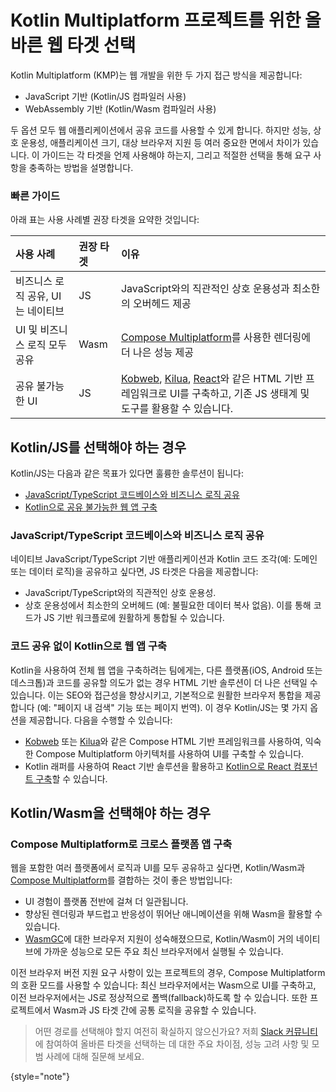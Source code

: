 # Kotlin Multiplatform 프로젝트를 위한 올바른 웹 타겟 선택

Kotlin Multiplatform (KMP)는 웹 개발을 위한 두 가지 접근 방식을 제공합니다:

*   JavaScript 기반 (Kotlin/JS 컴파일러 사용)
*   WebAssembly 기반 (Kotlin/Wasm 컴파일러 사용)

두 옵션 모두 웹 애플리케이션에서 공유 코드를 사용할 수 있게 합니다.
하지만 성능, 상호 운용성, 애플리케이션 크기, 대상 브라우저 지원 등 여러 중요한 면에서 차이가 있습니다.
이 가이드는 각 타겟을 언제 사용해야 하는지, 그리고 적절한 선택을 통해 요구 사항을 충족하는 방법을 설명합니다.

### 빠른 가이드

아래 표는 사용 사례별 권장 타겟을 요약한 것입니다:

| 사용 사례                            | 권장 타겟 | 이유                                                                                                                                                                                                                           |
| :----------------------------------- | :-------- | :----------------------------------------------------------------------------------------------------------------------------------------------------------------------------------------------------------------------- |
| 비즈니스 로직 공유, UI는 네이티브    | JS        | JavaScript와의 직관적인 상호 운용성과 최소한의 오버헤드 제공                                                                                                                                                            |
| UI 및 비즈니스 로직 모두 공유        | Wasm      | [Compose Multiplatform](https://www.jetbrains.com/compose-multiplatform/)를 사용한 렌더링에 더 나은 성능 제공                                                                                                               |
| 공유 불가능한 UI                     | JS        | [Kobweb](https://kobweb.varabyte.com/), [Kilua](https://kilua.dev/), [React](https://kotlinlang.org/docs/js-react.html)와 같은 HTML 기반 프레임워크로 UI를 구축하고, 기존 JS 생태계 및 도구를 활용할 수 있습니다. |

## Kotlin/JS를 선택해야 하는 경우

Kotlin/JS는 다음과 같은 목표가 있다면 훌륭한 솔루션이 됩니다:

*   [JavaScript/TypeScript 코드베이스와 비즈니스 로직 공유](#share-business-logic-with-a-javascript-typescript-codebase)
*   [Kotlin으로 공유 불가능한 웹 앱 구축](#build-web-apps-with-kotlin-without-sharing-the-code)

### JavaScript/TypeScript 코드베이스와 비즈니스 로직 공유

네이티브 JavaScript/TypeScript 기반 애플리케이션과 Kotlin 코드 조각(예: 도메인 또는 데이터 로직)을 공유하고 싶다면,
JS 타겟은 다음을 제공합니다:

*   JavaScript/TypeScript와의 직관적인 상호 운용성.
*   상호 운용성에서 최소한의 오버헤드 (예: 불필요한 데이터 복사 없음). 이를 통해 코드가 JS 기반 워크플로에 원활하게 통합될 수 있습니다.

### 코드 공유 없이 Kotlin으로 웹 앱 구축

Kotlin을 사용하여 전체 웹 앱을 구축하려는 팀에게는,
다른 플랫폼(iOS, Android 또는 데스크톱)과 코드를 공유할 의도가 없는 경우 HTML 기반 솔루션이 더 나은 선택일 수 있습니다.
이는 SEO와 접근성을 향상시키고, 기본적으로 원활한 브라우저 통합을 제공합니다 (예: "페이지 내 검색" 기능 또는 페이지 번역).
이 경우 Kotlin/JS는 몇 가지 옵션을 제공합니다. 다음을 수행할 수 있습니다:

*   [Kobweb](https://kobweb.varabyte.com/) 또는 [Kilua](https://kilua.dev/)와 같은 Compose HTML 기반 프레임워크를 사용하여,
    익숙한 Compose Multiplatform 아키텍처를 사용하여 UI를 구축할 수 있습니다.
*   Kotlin 래퍼를 사용하여 React 기반 솔루션을 활용하고 [Kotlin으로 React 컴포넌트 구축](https://kotlinlang.org/docs/js-react.html)할 수 있습니다.

## Kotlin/Wasm을 선택해야 하는 경우

### Compose Multiplatform로 크로스 플랫폼 앱 구축

웹을 포함한 여러 플랫폼에서 로직과 UI를 모두 공유하고 싶다면,
Kotlin/Wasm과 [Compose Multiplatform](https://www.jetbrains.com/compose-multiplatform/)를 결합하는 것이 좋은 방법입니다:

*   UI 경험이 플랫폼 전반에 걸쳐 더 일관됩니다.
*   향상된 렌더링과 부드럽고 반응성이 뛰어난 애니메이션을 위해 Wasm을 활용할 수 있습니다.
*   [WasmGC](https://developer.chrome.com/blog/wasmgc)에 대한 브라우저 지원이 성숙해졌으므로,
    Kotlin/Wasm이 거의 네이티브에 가까운 성능으로 모든 주요 최신 브라우저에서 실행될 수 있습니다.

이전 브라우저 버전 지원 요구 사항이 있는 프로젝트의 경우, Compose Multiplatform의 호환 모드를 사용할 수 있습니다:
최신 브라우저에서는 Wasm으로 UI를 구축하고, 이전 브라우저에서는 JS로 정상적으로 폴백(fallback)하도록 할 수 있습니다.
또한 프로젝트에서 Wasm과 JS 타겟 간에 공통 로직을 공유할 수 있습니다.

> 어떤 경로를 선택해야 할지 여전히 확실하지 않으신가요? 저희 [Slack 커뮤니티](https://slack-chats.kotlinlang.org)에 참여하여
> 올바른 타겟을 선택하는 데 대한 주요 차이점, 성능 고려 사항 및 모범 사례에 대해 질문해 보세요.
>
{style="note"}